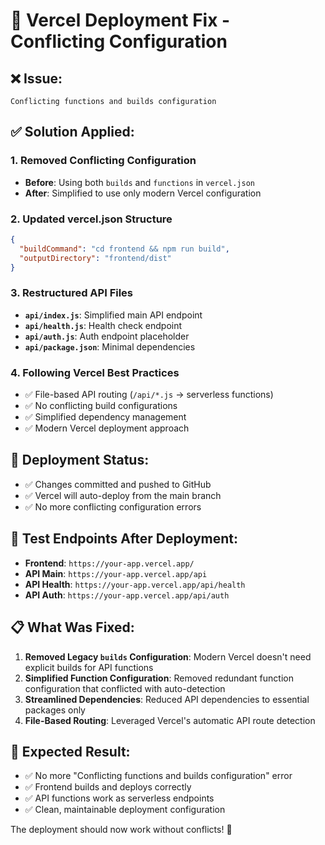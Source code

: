 # 🔧 Vercel Deployment Fix - Conflicting Configuration

## ❌ **Issue:**
```
Conflicting functions and builds configuration
```

## ✅ **Solution Applied:**

### 1. **Removed Conflicting Configuration**
- **Before**: Using both `builds` and `functions` in `vercel.json` 
- **After**: Simplified to use only modern Vercel configuration

### 2. **Updated vercel.json Structure**
```json
{
  "buildCommand": "cd frontend && npm run build",
  "outputDirectory": "frontend/dist"
}
```

### 3. **Restructured API Files**
- **`api/index.js`**: Simplified main API endpoint
- **`api/health.js`**: Health check endpoint
- **`api/auth.js`**: Auth endpoint placeholder
- **`api/package.json`**: Minimal dependencies

### 4. **Following Vercel Best Practices**
- ✅ File-based API routing (`/api/*.js` → serverless functions)
- ✅ No conflicting build configurations
- ✅ Simplified dependency management
- ✅ Modern Vercel deployment approach

## 🚀 **Deployment Status:**
- ✅ Changes committed and pushed to GitHub
- ✅ Vercel will auto-deploy from the main branch
- ✅ No more conflicting configuration errors

## 🧪 **Test Endpoints After Deployment:**
- **Frontend**: `https://your-app.vercel.app/`
- **API Main**: `https://your-app.vercel.app/api`
- **API Health**: `https://your-app.vercel.app/api/health`
- **API Auth**: `https://your-app.vercel.app/api/auth`

## 📋 **What Was Fixed:**
1. **Removed Legacy `builds` Configuration**: Modern Vercel doesn't need explicit builds for API functions
2. **Simplified Function Configuration**: Removed redundant function configuration that conflicted with auto-detection
3. **Streamlined Dependencies**: Reduced API dependencies to essential packages only
4. **File-Based Routing**: Leveraged Vercel's automatic API route detection

## 🎯 **Expected Result:**
- ✅ No more "Conflicting functions and builds configuration" error
- ✅ Frontend builds and deploys correctly
- ✅ API functions work as serverless endpoints
- ✅ Clean, maintainable deployment configuration

The deployment should now work without conflicts! 🎉
